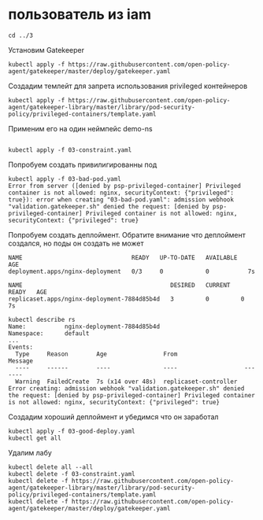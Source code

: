 #  пользователь из iam

```
cd ../3
```

Установим Gatekeeper

```
kubectl apply -f https://raw.githubusercontent.com/open-policy-agent/gatekeeper/master/deploy/gatekeeper.yaml

```


Создадим темлейт для запрета использования privileged контейнеров

```
kubectl apply -f https://raw.githubusercontent.com/open-policy-agent/gatekeeper-library/master/library/pod-security-policy/privileged-containers/template.yaml
```

 Применим его на один неймпейс demo-ns


 ```

 kubectl apply -f 03-constraint.yaml

 ```

 Попробуем создать привилигированны под

 ```
 kubectl apply -f 03-bad-pod.yaml
 Error from server ([denied by psp-privileged-container] Privileged container is not allowed: nginx, securityContext: {"privileged": true}): error when creating "03-bad-pod.yaml": admission webhook "validation.gatekeeper.sh" denied the request: [denied by psp-privileged-container] Privileged container is not allowed: nginx, securityContext: {"privileged": true}

 ```

 Попробуем создать деплоймент. Обратите внимание что деплоймент создался, но поды он создать не может



```
NAME                               READY   UP-TO-DATE   AVAILABLE   AGE
deployment.apps/nginx-deployment   0/3     0            0           7s

NAME                                          DESIRED   CURRENT   READY   AGE
replicaset.apps/nginx-deployment-7884d85b4d   3         0         0       7s
```

```
kubectl describe rs
Name:           nginx-deployment-7884d85b4d
Namespace:      default
...
Events:
  Type     Reason        Age                From                   Message
  ----     ------        ----               ----                   -------
  Warning  FailedCreate  7s (x14 over 48s)  replicaset-controller  Error creating: admission webhook "validation.gatekeeper.sh" denied the request: [denied by psp-privileged-container] Privileged container is not allowed: nginx, securityContext: {"privileged": true}
```

Создадим хороший деплоймент и убедимся что он заработал

```
kubectl apply -f 03-good-deploy.yaml
kubectl get all

```


Удалим лабу

```
kubectl delete all --all
kubectl delete -f 03-constraint.yaml
kubectl delete -f https://raw.githubusercontent.com/open-policy-agent/gatekeeper-library/master/library/pod-security-policy/privileged-containers/template.yaml
kubectl delete -f https://raw.githubusercontent.com/open-policy-agent/gatekeeper/master/deploy/gatekeeper.yaml
```

